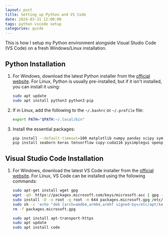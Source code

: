 ```yaml
---
layout: post
title: Setting up Python and VS Code
date: 2024-03-31 12:00:00
tags: python vscode setup
categories: guide
---
```


This is how I setup my Python environment alongside Visual Studio Code (VS Code) on a fresh Windows/Linux installation.

## Python Installation

1. For Windows, download the latest Python installer from the [official website](https://www.python.org/downloads/windows). For Linux, Python is usually pre-installed, but if it isn't installed, you can install it using:

    ```bash
    sudo apt update
    sudo apt install python3 python3-pip
    ```

2. If in Linux, add the following to the `~/.bashrc` or `~/.profile` file:

    ```bash
    export PATH="$PATH:~/.local/bin"
    ```

3. Install the essential packages:

    ```bash
    pip install --default-timeout=100 matplotlib numpy pandas scipy sympy astropy tabulate uncertainties jupyter notebook ipympl ipykernel scikit-learn tqdm plotly
    pip install seaborn keras tensorflow cupy-cuda116 pysimplegui openpyxl # these are optional packages, install only if needed
    ```

## Visual Studio Code Installation

1. For Windows, download the latest VS Code installer from the [official website](https://code.visualstudio.com/download). For Linux, VS Code can be installed using the following commands:

    ```bash
    sudo apt-get install wget gpg
    wget -qO- https://packages.microsoft.com/keys/microsoft.asc | gpg --dearmor > packages.microsoft.gpg
    sudo install -D -o root -g root -m 644 packages.microsoft.gpg /etc/apt/keyrings/packages.microsoft.gpg
    sudo sh -c 'echo "deb [arch=amd64,arm64,armhf signed-by=/etc/apt/keyrings/packages.microsoft.gpg] https://packages.microsoft.com/repos/code stable main" > /etc/apt/sources.list.d/vscode.list'
    rm -f packages.microsoft.gpg
    
    sudo apt install apt-transport-https
    sudo apt update
    sudo apt install code
    ```

